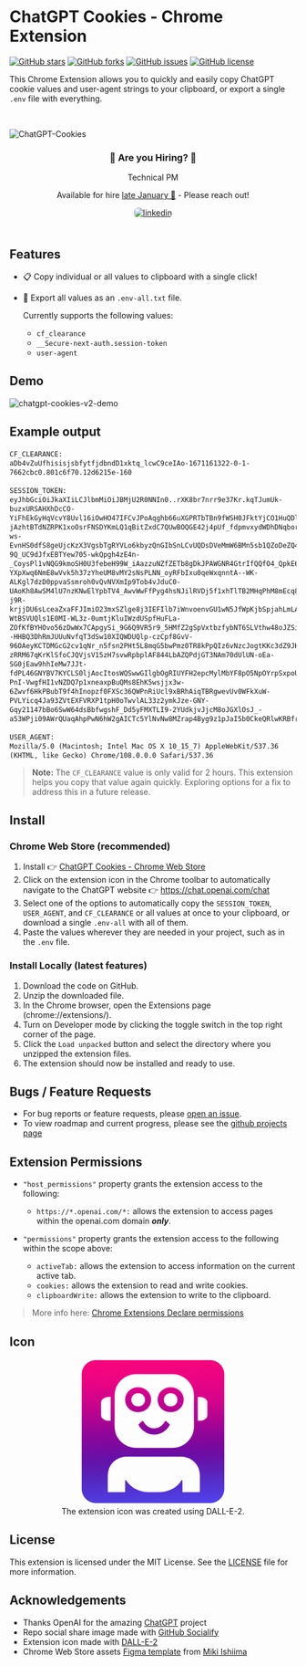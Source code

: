 # ChatGPT Cookies - Chrome Extension

[![GitHub stars](https://img.shields.io/github/stars/itsbrex/ChatGPT-Cookies?style=for-the-badge)]() [![GitHub forks](https://img.shields.io/github/forks/itsbrex/ChatGPT-Cookies?style=for-the-badge)]() [![GitHub issues](https://img.shields.io/github/issues/itsbrex/ChatGPT-Cookies?style=for-the-badge)]() [![GitHub license](https://img.shields.io/github/license/itsbrex/ChatGPT-Cookies?style=for-the-badge)]()

This Chrome Extension allows you to quickly and easily copy ChatGPT cookie values and user-agent strings to your clipboard, or export a single `.env` file with everything.

<br>

![ChatGPT-Cookies](https://socialify.git.ci/itsbrex/ChatGPT-Cookies/image?description=1&descriptionEditable=CF_CLEARANCE%0A-%0ASESSION_TOKEN%0A-%0AUSER_%20AGENT&font=Source%20Code%20Pro&logo=https%3A%2F%2Fgithub.com%2Fitsbrex%2FCopy-ChatGPT-Session-Token%2Fblob%2Fmain%2Ficons%2Ficon256x256.png%3Fraw%3Dtrue&name=1&owner=1&pattern=Solid&theme=Dark)

<div style="text-align: center">

### 👋 Are you Hiring? 👀
Technical PM

Available for hire [late January 🏥](https://links.dev/brian) - Please reach out!

<a href="https://linkedin.com/in/itsbrianroach" target="_blank">
<img src=https://img.shields.io/badge/linkedin-%231E77B5.svg?&style=for-the-badge&logo=linkedin&logoColor=white alt=linkedin style="margin-bottom: 5px; border-radius: 6px" />
</a>
</div>

<br>

## Features

- 📋️ Copy individual or all values to clipboard with a single click!
- 📁 Export all values as an `.env-all.txt` file.

  Currently supports the following values:

  - `cf_clearance`
  - `__Secure-next-auth.session-token`
  - `user-agent`

## Demo

![chatgpt-cookies-v2-demo](chatgpt-cookies-v2-demo.gif)

## Example output

```
CF_CLEARANCE:
aDb4vZuUfhisisjsbfytfjdbndD1xktq_lcwC9ceIAo-1671161322-0-1-7662cbc0.801c6f70.12d6215e-160

SESSION_TOKEN:
eyJhbGciOiJkaXIiLCJlbmMiOiJBMjU2R0NNIn0..rXK8br7nrr9e37Kr.kqTJumUk-buzxURSAHXhDcCO-YiFhEkGyHqVcvY8Uvl16iOwHO47IFCvJPoAqghb66uXGPRTbTBn9fWSH0JFktYjCO1HuQDlHPY_d_6xSpNg3Jy_mHZfr5_YQ5pyV8T3DO2TpZfzDYjSgb4be8yZm7GW7AfT3OOOus5E27p2ZxNUUTgJUmXjUZu69RNXpm4NalcQMWARTKlf0feialDMSYLWyQh6QhGZEzdpGsT5qe4Qdw07ckpMiRM8wLHLljmUpqRXas6AKNrYhdRKnSm_GrHGGCSeeyMkqZ8k0PpMURg5SOcGvblqQBCFx8edEKfAvn90l33_liIjihUorle9fMW71sYicyrYUSfz-jAzhtBTdNZRPK1xoOsrFNSDYKmLQ1qBitZxdC7QUwBOQGE42j4pUf_fdpmvxydWDhDNqbor1svo-ws-EvnHS0dfS8geUjcKzX3VgsbTgRYVLo6kbyzQnGIbSnLCvUQDsDVeMmW6BMn5sb1QZoDeZQ4VKQGVwakEcnXDp1M1SGd1rxv2MAc1KtBN292tDJOCHOmIaDImB8Z8JtawHqcySLcViBsddddfsscafsdcjsndbcksjnvlmasdkjbskjcnalscoadbuvcaugscvuahccdbchbchsdjhcdcbhdscbsjePN0oLOfQgftbrgfOyNry-9Q_UC9dJfxEBTYew705-wkQpgh4zE4n-_CoysPl1vNQG9kmoSH0U3febeH99W_iAazzuNZfZETb8gDkJPAWGNR4GtrIfQQfO4_QpkE6u7x0YFz0DgxKGwGfnVpAXqU5T4TWz3Jnkq4u8mPiEpKdGufm41P3WJUR28W4odP7SBqisq118tegy2ufKR0NKvnMOOWxrBoGefY5wV7-YXpXwq6NmE8wVvk5h37zYheUM8vMY2sNsPLNN_oyRFbIxu0qeWxqnntA--WK-ALKgl7dzD0ppvaSsmroh0vQvNVXmIp9Tob4vJduC0-UAoKh8AwSM4lU7nzKNwElYpbTV4_AwvWwFfPyg4hsNJilRVDj5f1xhTlTB2MHqPhM8mEcq8JIOpKvy0BWGhW4DzaF5ucgpjYL4mzd_FXCGoiKO_0JOumtF-j9R-krjjDU6sLceaZxaFFJImiO23mxSZlge8j3IEFIlb7iWnvoenvGU1wN5JfWpKjbSpjahLmLAIDnHjbJbAIUvxLvFGKndvMgAObTliURiep_pP-WtBSVUQls1E0MI-WL3z-0umtjKluIWzdUSpfHuFLa-ZOfKfBYHOvo56zDwWx7CApgySi_9G6Q9VR5r9_5HMfZ2gSpVxtbzfybNT6SLVthw48oJZSiYHzinxEhbEYfd_H9ccc5q19Fe81EiPToP5WZrPvsxC2sbC0r7NwsMty58YYUSs8ZwwqafYjNLM_bGXmy93CPMvLMMHUHMqLXmgT4DuVGciLeSRwu3lZi6fngOFBvJQamnBV60l_8LBnnyy4wGw6--HHBQ3DhRmJUUuNvfqT3dSw10XIQWDUQlp-czCpf8GvV-96OAeyKCTDMGcG2cv1qNr_n5fsn2PHt5L8mqG5bwPmz0TR8kPpQIz6vNzcJogtKKc3dZ9JKugY1mLzuLMNsJCnWXN2C4m7Pn2rY3cHqSELfJ8qhoDxthEvALVZ-zRRM67qKrKlSfoCJQVjsV15zH7svwRpbplAF844LbAZQPdjGT3NAm70dUlUN-oEa-SG0jEaw9hhIeMw7JJt-fdPL46GNYBV7KYCLS0ljAocItosWQSwwGIlgbOgRIUYFH2epcMylMbYF8pO5NpOYrpSxpoU7Ed3cQTAOrnhwb1aEUlMcsYpVnRbas2NYDXwLhUt066ba0DPu0ZdZ14HpdqJ1FmbYbv-PnI-VwgfHI1vNZDQ7p1xneaxpBuQMs8EhK5wsjjx3w-6Zwvf6HkPBubT9f4hInopzf0FXSc36QWPnRiUcl9xBRhAiqTBRgwevUv0WFkXuW-PVLYicq4Ja93ZVtEXFVRXP1tpH0oTwvlAL33z2ymkJze-GNY-Gqy21147bBo6SwW64dsBbfwgshF_Dd5yFMXTLI9-2YUdkjvJjcM8oJGXlOsJ_-a53WPji09AWrQUaqAhpPwN6hW2gAICTc5YlNvNw8MZrap4Byg9z1pJaI5b0CkeQRlwKRBfr6Cey13PaxmNq2QRJm7XVILUyzjWA.K3ezZa58putln39tQLHZow

USER_AGENT:
Mozilla/5.0 (Macintosh; Intel Mac OS X 10_15_7) AppleWebKit/537.36 (KHTML, like Gecko) Chrome/108.0.0.0 Safari/537.36
```

> **Note:** The `CF_CLEARANCE` value is only valid for 2 hours. This extension helps you copy that value again quickly. Exploring options for a fix to address this in a future release.

## Install

### Chrome Web Store (recommended)

1. Install 👉️ [ChatGPT Cookies - Chrome Web Store](https://chrome.google.com/webstore/detail/copy-chatgpt-session-toke/nnkcnhbioochcaoeofflcljhhpceoknl)
2. Click on the extension icon in the Chrome toolbar to automatically navigate to the ChatGPT website 👉️ https://chat.openai.com/chat
3. Select one of the options to automatically copy the `SESSION_TOKEN`, `USER_AGENT`, and `CF_CLEARANCE` or all values at once to your clipboard, or download a single `.env-all` with all of them.
4. Paste the values wherever they are needed in your project, such as in the `.env` file.

### Install Locally (latest features)

1. Download the code on GitHub.
2. Unzip the downloaded file.
3. In the Chrome browser, open the Extensions page (chrome://extensions/).
4. Turn on Developer mode by clicking the toggle switch in the top right corner of the page.
5. Click the `Load unpacked` button and select the directory where you unzipped the extension files.
6. The extension should now be installed and ready to use.
</details>

## Bugs / Feature Requests

- For bug reports or feature requests, please [open an issue](https://github.com/itsbrex/ChatGPT-Cookies/issues).
- To view roadmap and current progress, please see the [github projects page](https://github.com/users/itsbrex/projects/4/views/1)

## Extension Permissions

- `"host_permissions"` property grants the extension access to the following:

  - `https://*.openai.com/*:` allows the extension to access pages within the openai.com domain **_only_**.

- `"permissions"` property grants the extension access to the following within the scope above:
  - `activeTab:` allows the extension to access information on the current active tab.
  - `cookies:` allows the extension to read and write cookies.
  - `clipboardWrite:` allows the extension to write to the clipboard.
    <br>

> More info here: [Chrome Extensions Declare permissions](https://developer.chrome.com/docs/extensions/mv3/declare_permissions/#host-permissions)

## Icon

<p align="center">
  <img src="icons/icon256x256.png" alt="Copy ChatGPT Session Token icon" />
  <br>
  The extension icon was created using DALL-E-2.
</p>

## License

This extension is licensed under the MIT License. See the [LICENSE](https://github.com/itsbrex/Copy-ChatGPT-Session-Token/blob/master/LICENSE) file for more information.

## Acknowledgements

- Thanks OpenAI for the amazing [ChatGPT](https://openai.com/blog/chatgpt/) project
- Repo social share image made with [GitHub Socialify](https://socialify.git.ci/)
- Extension icon made with [DALL-E-2](https://openai.com/dall-e-2/)
- Chrome Web Store assets [Figma template](https://www.figma.com/community/file/1088380138639295338) from [Miki Ishiima](https://www.figma.com/@mikiishijima)
